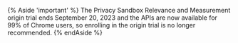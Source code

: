  {% Aside 'important' %}
 The Privacy Sandbox Relevance and Measurement origin trial ends September 20, 2023 and the APIs are now available for 99% of Chrome users, so enrolling in the origin trial is no longer recommended.
 {% endAside %}